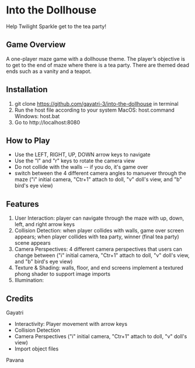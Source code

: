 # Into the Dollhouse
Help Twilight Sparkle get to the tea party! 

## Game Overview 
A one-player maze game with a dollhouse theme. 
The player’s objective is to get to the end of maze where there is a tea party. 
There are themed dead ends such as a vanity and a teapot. 

## Installation 
1. git clone https://github.com/gayatri-3/into-the-dollhouse in terminal 
2. Run the host file according to your system
    MacOS: host.command
    Windows: host.bat
3. Go to http://localhost:8080

## How to Play 
* Use the LEFT, RIGHT, UP, DOWN arrow keys to navigate 
* Use the "l" and "r" keys to rotate the camera view 
* Do not collide with the walls -- if you do, it's game over 
* switch between the 4 different camera angles to manuever through the maze ("i" initial camera, "Ctr+1" attach to doll, "v" doll's view, and "b" bird's eye view)

## Features
1. User Interaction: player can navigate through the maze with up, down, left, and right arrow keys
2. Collision Detection: when player collides with walls, game over screen appears; when player collides with tea party, winner (final tea party) scene appears
3. Camera Perspectives: 4 different camera perspectives that users can change between ("i" initial camera, "Ctr+1" attach to doll, "v" doll's view, and "b" bird's eye view)
4. Texture & Shading: walls, floor, and end screens implement a textured phong shader to support image imports
5. Illumination: 

## Credits

Gayatri
* Interactivity: Player movement with arrow keys
* Collision Detection 
* Camera Perspectives ("i" initial camera, "Ctr+1" attach to doll, "v" doll's view) 
* Import object files

Pavana
